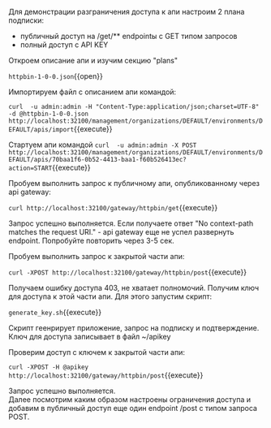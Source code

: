 Для демонстрации разграничения доступа к апи настроим 2 плана подписки:
* публичный доступ на /get/** endpointы с  GET типом запросов
* полный доступ с API KEY

Откроем описание апи и изучим секцию "plans"

`httpbin-1-0-0.json`{{open}}

Импортируем файл с описанием апи командой:

`curl  -u admin:admin -H "Content-Type:application/json;charset=UTF-8" -d @httpbin-1-0-0.json    http://localhost:32100/management/organizations/DEFAULT/environments/DEFAULT/apis/import`{{execute}}

Стартуем апи командой
`curl  -u admin:admin -X POST http://localhost:32100/management/organizations/DEFAULT/environments/DEFAULT/apis/70baa1f6-0b52-4413-baa1-f60b526413ec?action=START`{{execute}}

Пробуем выполнить запрос к публичному апи, опубликованному через api gateway:

`curl http://localhost:32100/gateway/httpbin/get`{{execute}}

Запрос успешно выполняется. Если получаете ответ "No context-path matches the request URI." - api gateway еще не успел развернуть endpoint. Попробуйте повторить через 3-5 сек.

Пробуем выполнить запрос к закрытой части апи:

`curl -XPOST http://localhost:32100/gateway/httpbin/post`{{execute}}

Получаем ошибку доступа 403, не хватает полномочий. Получим ключ для доступа к этой части апи.
Для этого запустим скрипт:

`generate_key.sh`{{execute}}

Скрипт геенрирует приложение, запрос на подписку и подтверждение. Ключ для доступа записывает в файл ~/apikey

Проверим доступ с ключем к закрытой части апи:

`curl -XPOST -H @apikey http://localhost:32100/gateway/httpbin/post`{{execute}}

Запрос успешно выполняется.  
Далее посмотрим каким образом настроены ограничения доступа и добавим в публичный доступ еще один endpoint /post c типом запроса POST.